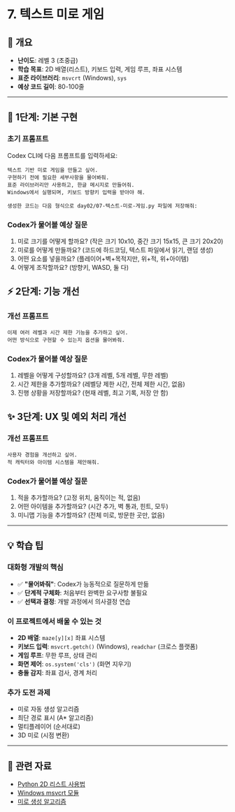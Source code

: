 # 7. 텍스트 미로 게임

## 📌 개요

- **난이도**: 레벨 3 (초중급)
- **학습 목표**: 2D 배열(리스트), 키보드 입력, 게임 루프, 좌표 시스템
- **표준 라이브러리**: `msvcrt` (Windows), `sys`
- **예상 코드 길이**: 80-100줄

---

## 🚀 1단계: 기본 구현

### 초기 프롬프트

Codex CLI에 다음 프롬프트를 입력하세요:

```
텍스트 기반 미로 게임을 만들고 싶어.
구현하기 전에 필요한 세부사항을 물어봐줘.
표준 라이브러리만 사용하고, 한글 메시지로 만들어줘.
Windows에서 실행되며, 키보드 방향키 입력을 받아야 해.

생성한 코드는 다음 형식으로 day02/07-텍스트-미로-게임.py 파일에 저장해줘:
```

### Codex가 물어볼 예상 질문

1. 미로 크기를 어떻게 할까요? (작은 크기 10x10, 중간 크기 15x15, 큰 크기 20x20)
2. 미로를 어떻게 만들까요? (코드에 하드코딩, 텍스트 파일에서 읽기, 랜덤 생성)
3. 어떤 요소를 넣을까요? (플레이어+벽+목적지만, 위+적, 위+아이템)
4. 어떻게 조작할까요? (방향키, WASD, 둘 다)

## ⚡ 2단계: 기능 개선

### 개선 프롬프트

```
이제 여러 레벨과 시간 제한 기능을 추가하고 싶어.
어떤 방식으로 구현할 수 있는지 옵션을 물어봐줘.
```

### Codex가 물어볼 예상 질문

1. 레벨을 어떻게 구성할까요? (3개 레벨, 5개 레벨, 무한 레벨)
2. 시간 제한을 추가할까요? (레벨당 제한 시간, 전체 제한 시간, 없음)
3. 진행 상황을 저장할까요? (현재 레벨, 최고 기록, 저장 안 함)

## ✨ 3단계: UX 및 예외 처리 개선

### 개선 프롬프트

```
사용자 경험을 개선하고 싶어.
적 캐릭터와 아이템 시스템을 제안해줘.
```

### Codex가 물어볼 예상 질문

1. 적을 추가할까요? (고정 위치, 움직이는 적, 없음)
2. 어떤 아이템을 추가할까요? (시간 추가, 벽 통과, 힌트, 모두)
3. 미니맵 기능을 추가할까요? (전체 미로, 방문한 곳만, 없음)

---

## 💡 학습 팁

### 대화형 개발의 핵심

- ✅ **"물어봐줘"**: Codex가 능동적으로 질문하게 만듦
- ✅ **단계적 구체화**: 처음부터 완벽한 요구사항 불필요
- ✅ **선택과 결정**: 개발 과정에서 의사결정 연습

### 이 프로젝트에서 배울 수 있는 것

- **2D 배열**: `maze[y][x]` 좌표 시스템
- **키보드 입력**: `msvcrt.getch()` (Windows), `readchar` (크로스 플랫폼)
- **게임 루프**: 무한 루프, 상태 관리
- **화면 제어**: `os.system('cls')` (화면 지우기)
- **충돌 감지**: 좌표 검사, 경계 처리

### 추가 도전 과제

- 미로 자동 생성 알고리즘
- 최단 경로 표시 (A* 알고리즘)
- 멀티플레이어 (순서대로)
- 3D 미로 (시점 변환)

---

## 🔗 관련 자료

- [Python 2D 리스트 사용법](https://docs.python.org/ko/3/tutorial/datastructures.html#nested-list-comprehensions)
- [Windows msvcrt 모듈](https://docs.python.org/3/library/msvcrt.html)
- [미로 생성 알고리즘](https://en.wikipedia.org/wiki/Maze_generation_algorithm)

